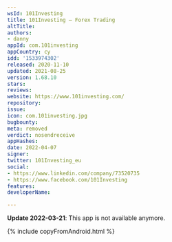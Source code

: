 ```yaml
---
wsId: 101Investing
title: 101Investing – Forex Trading
altTitle: 
authors:
- danny
appId: com.101investing
appCountry: cy
idd: '1533974302'
released: 2020-11-10
updated: 2021-08-25
version: 1.68.10
stars: 
reviews: 
website: https://www.101investing.com/
repository: 
issue: 
icon: com.101investing.jpg
bugbounty: 
meta: removed
verdict: nosendreceive
appHashes: 
date: 2022-04-07
signer: 
twitter: 101Investing_eu
social:
- https://www.linkedin.com/company/73520735
- https://www.facebook.com/101Investing
features: 
developerName: 

---
```


**Update 2022-03-21**: This app is not available anymore.

{% include copyFromAndroid.html %}

